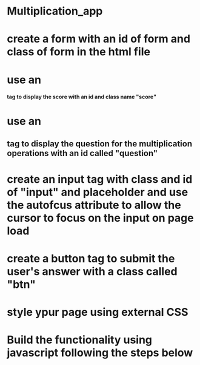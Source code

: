 # Multiplication_app
# create a form with an id of form and class of form in the html file
# use an <h4> tag to display the score with an id and class name "score"
# use an <h2> tag to display the question for the multiplication operations with an id called "question"
# create an input tag with class and id of "input" and placeholder and use the autofcus attribute to allow the cursor to focus on the input on page load
# create a button tag to submit the user's answer with a class called "btn"
# style ypur page using external CSS
# Build the functionality using javascript following the steps below
